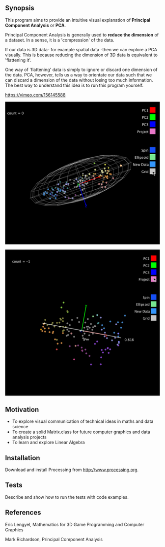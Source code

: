 ## Synopsis

This program aims to provide an intuitive visual explanation of **Principal Component Analysis** or **PCA**.

Principal Component Analysis is generally used to **reduce the dimension** of a dataset. In a sense, it is a 'compression' of the data. 

If our data is 3D data- for example spatial data -then we can explore a PCA visually. This is because reducing the dimension of 3D data is equivalent to 'flattening it'.

One way of 'flattening' data is simply to ignore or discard one dimension of the data. PCA, however, tells us a way to orientate our data such that we can discard a dimension of the data without losing too much information. The best way to understand this idea is to run this program yourself.

https://vimeo.com/156145588

![Ellipsoid](ellipsoid.png)

![Dimensionality Reduction](dim_reduced.png)

## Motivation

* To explore visual communication of technical ideas in maths and data science
* To create a solid Matrix.class for future computer graphics and data analysis projects
* To learn and explore Linear Algebra 

## Installation

Download and install Processing from http://www.processing.org.

## Tests

Describe and show how to run the tests with code examples.

## References

Eric Lengyel, Mathematics for 3D Game Programming and Computer Graphics

Mark Richardson, Principal Component Analysis

